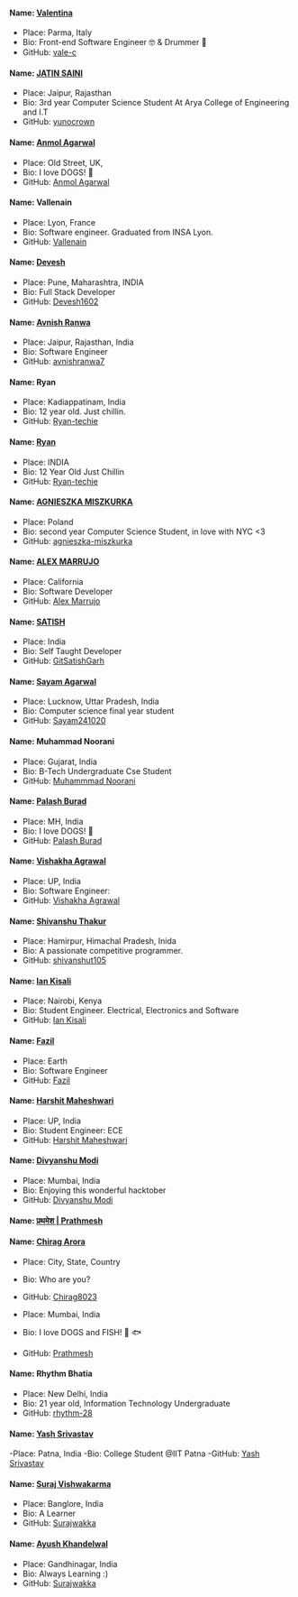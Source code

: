 #### Name: [Valentina](https://github.com/vale-c)

- Place: Parma, Italy 
- Bio: Front-end Software Engineer 🤓 & Drummer 🥁
- GitHub: [vale-c](https://github.com/vale-c)


#### Name: [JATIN SAINI](https://github.com/yunocrown)
- Place: Jaipur, Rajasthan
- Bio: 3rd year Computer Science Student At Arya College of Engineering and I.T
- GitHub: [yunocrown](https://github.com/yunocrown)

#### Name: [Anmol Agarwal](https://github.com/fineanmol)
- Place: Old Street, UK,
- Bio: I love DOGS! :dog:
- GitHub: [Anmol Agarwal](https://github.com/fineanmol)

#### Name: Vallenain


- Place: Lyon, France
- Bio: Software engineer. Graduated from INSA Lyon.
- GitHub: [Vallenain](https://github.com/Vallenain)


#### Name: [Devesh](https://github.com/Devesh1602)

- Place: Pune, Maharashtra, INDIA
- Bio: Full Stack Developer
- GitHub: [Devesh1602](https://github.com/Devesh1602)

#### Name: [Avnish Ranwa](https://github.com/avnishranwa7)
- Place: Jaipur, Rajasthan, India
- Bio: Software Engineer
- GitHub: [avnishranwa7](https://github.com/avnishranwa7)

#### Name: Ryan

- Place: Kadiappatinam, India
- Bio: 12 year old. Just chillin.
- GitHub: [Ryan-techie](https://github.com/Ryan-techie)

#### Name: [Ryan](https://github.com/Ryan-techie)

- Place: INDIA
- Bio: 12 Year Old Just Chillin
- GitHub: [Ryan-techie](https://github.com/Ryan-techie)




#### Name: [AGNIESZKA MISZKURKA](https://github.com/agnieszka-miszkurka)
- Place: Poland
- Bio: second year Computer Science Student, in love with NYC <3
- GitHub: [agnieszka-miszkurka](https://github.com/agnieszka-miszkurka)

#### Name: [ALEX MARRUJO](https://github.com/marrujoalex)
- Place: California
- Bio: Software Developer
- GitHub: [Alex Marrujo](https://github.com/marrujoalex)


#### Name: [SATISH](https://github.com/GitSatishGarg)

- Place: India
- Bio: Self Taught Developer
- GitHub: [GitSatishGarh](https://github.com/GitSatishGarg)

#### Name: [Sayam Agarwal](https://github.com/Sayam241020)

- Place: Lucknow, Uttar Pradesh, India
- Bio: Computer science final year student
- GitHub: [Sayam241020](https://github.com/Sayam241020)

#### Name: Muhammad Noorani

- Place: Gujarat, India
- Bio: B-Tech Undergraduate Cse Student
- GitHub: [Muhammmad Noorani](https://github.com/MuhammadNoorani)


#### Name: [Palash Burad](https://github.com/palash9561)

- Place: MH, India
- Bio: I love DOGS! :dog:
- GitHub: [Palash Burad](https://github.com/palash9561)


#### Name: [Vishakha Agrawal](https://github.com/vishakha868)
- Place: UP, India
- Bio: Software Engineer:
- GitHub: [Vishakha Agrawal](https://github.com/vishakha868)

#### Name: [Shivanshu Thakur](https://github.com/shivanshut105)

- Place: Hamirpur, Himachal Pradesh, Inida
- Bio: A passionate competitive programmer.
- GitHub: [shivanshut105](https://github.com/shivanshut105)

#### Name: [Ian Kisali](https://github.com/iankisali)

- Place: Nairobi, Kenya
- Bio: Student Engineer. Electrical, Electronics and Software
- GitHub: [Ian Kisali](https://github.com/iankisali)


#### Name: [Fazil](https://github.com/fazilakhtar)
 - Place: Earth
 - Bio: Software Engineer
 - GitHub: [Fazil](https://github.com/fazilakhtar)


#### Name: [Harshit Maheshwari](https://github.com/harshit-maheshwari)
- Place: UP, India
- Bio: Student Engineer: ECE
- GitHub: [Harshit Maheshwari](https://github.com/harshit-maheshwari)

#### Name: [Divyanshu Modi](https://github.com/Divyanshu-Modi)
- Place: Mumbai, India
- Bio: Enjoying this wonderful hacktober
- GitHub: [Divyanshu Modi](https://github.com/Divyanshu-Modi)


#### Name: [प्रथमेश | Prathmesh](https://github.com/prathmesh-b)


#### Name: [Chirag Arora](https://github.com/Chirag8023)

- Place: City, State, Country
- Bio: Who are you?
- GitHub: [Chirag8023](https://github.com/Chirag8023)



- Place: Mumbai, India
- Bio: I love DOGS and FISH! :dog: :fish:
- GitHub: [Prathmesh](https://github.com/prathmesh-b)


#### Name: Rhythm Bhatia

- Place: New Delhi, India
- Bio: 21 year old, Information Technology Undergraduate
- GitHub: [rhythm-28](https://github.com/rhythm-28)


#### Name: [Yash Srivastav](https://github.com/Yashs-7)
-Place: Patna, India
-Bio: College Student @IIT Patna
-GitHub: [Yash Srivastav](https://github.com/Yashs-7)


#### Name: [Suraj Vishwakarma](https://github.com/surajwakka)
- Place: Banglore, India
- Bio: A Learner
- GitHub: [Surajwakka](https://github.com/surajwakka)


#### Name: [Ayush Khandelwal](https://github.com/Ayush-Khandelwal28)
- Place: Gandhinagar, India
- Bio: Always Learning :)
- GitHub: [Surajwakka](https://github.com/Ayush-Khandelwal28)

